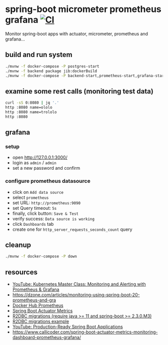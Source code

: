 # spring-boot micrometer prometheus grafana [![CI](https://github.com/daggerok/boot-micrometer-prometheus-grafana-monitoring/workflows/CI/badge.svg)](https://github.com/daggerok/boot-micrometer-prometheus-grafana-monitoring/actions?query=workflow%3ACI)
Monitor spring-boot apps with actuator, micrometer, prometheus and grafana...

## build and run system

```bash
./mvnw -f docker-compose -P postgres-start
./mvnw -f backend package jib:dockerBuild
./mvnw -f docker-compose -P backend-start,prometheus-start,grafana-start
```

## examine some rest calls (monitoring test data)

```bash
curl -sS 0:8080 | jq '.'
http :8080 name=ololo
http :8080 name=trololo
http :8080
```

## grafana

### setup

* open http://127.0.0.1:3000/
* login as `admin` / `admin`
* set a new password and confirm

### configure prometheus datasource

* click on `Add data source`
* select `prometheus`
* set URL: `http://prometheus:9090`
* set Query timeout: `5s`
* finally, click button: `Save & Test`
* verify success: `Data source is working`
* click `Dashboards` tab
* create one for `http_server_requests_seconds_count` query

## cleanup

```bash
./mvnw -f docker-compose -P down
```

## resources

* [YouTube: Kubernetes Master Class: Monitoring and Alerting with Prometheus & Grafana](https://www.youtube.com/watch?v=OQojdJL48S4&feature=youtu.be&t=1750)
* https://dzone.com/articles/monitoring-using-spring-boot-20-prometheus-and-gra
* [Docker Hub Prometheus](https://hub.docker.com/r/prom/prometheus/)
* [Spring Boot Actuator Metrics](https://docs.spring.io/spring-metrics/docs/current/public/prometheus)
* [R2DBC migrations (require java >= 11 and spring-boot >= 2.3.0.M3)](https://github.com/nkonev/r2dbc-migrate)
* [R2DBC migrations example](https://github.com/nkonev/r2dbc-migrate-example/blob/master/pom.xml)
* [YouTube: Production-Ready Spring Boot Applications](https://www.youtube.com/watch?v=SSu7V-S5yec&feature=youtu.be&t=2132s)
* https://www.callicoder.com/spring-boot-actuator-metrics-monitoring-dashboard-prometheus-grafana/
<!--
* [Official Apache Maven documentation](https://maven.apache.org/guides/index.html)
* [Spring Boot Maven Plugin Reference Guide](https://docs.spring.io/spring-boot/docs/2.3.0.M4/maven-plugin/reference/html/)
* [Create an OCI image](https://docs.spring.io/spring-boot/docs/2.3.0.M4/maven-plugin/reference/html/#build-image)
* [Coroutines section of the Spring Framework Documentation](https://docs.spring.io/spring/docs/5.2.5.RELEASE/spring-framework-reference/languages.html#coroutines)
* [Flyway Migration](https://docs.spring.io/spring-boot/docs/2.2.6.RELEASE/reference/htmlsingle/#howto-execute-flyway-database-migrations-on-startup)
* [Spring Configuration Processor](https://docs.spring.io/spring-boot/docs/2.2.6.RELEASE/reference/htmlsingle/#configuration-metadata-annotation-processor)
* [Spring Data R2DBC](https://docs.spring.io/spring-boot/docs/2.2.6.RELEASE/reference/html/spring-boot-features.html#boot-features-r2dbc)
* [JDBC API](https://docs.spring.io/spring-boot/docs/2.2.6.RELEASE/reference/htmlsingle/#boot-features-sql)
* [Spring Data JDBC](https://docs.spring.io/spring-data/jdbc/docs/current/reference/html/)
* [Acessing data with R2DBC](https://spring.io/guides/gs/accessing-data-r2dbc/)
* [Accessing Relational Data using JDBC with Spring](https://spring.io/guides/gs/relational-data-access/)
* [Managing Transactions](https://spring.io/guides/gs/managing-transactions/)
* [Using Spring Data JDBC](https://github.com/spring-projects/spring-data-examples/tree/master/jdbc/basics)
* [R2DBC Homepage](https://r2dbc.io)
-->
